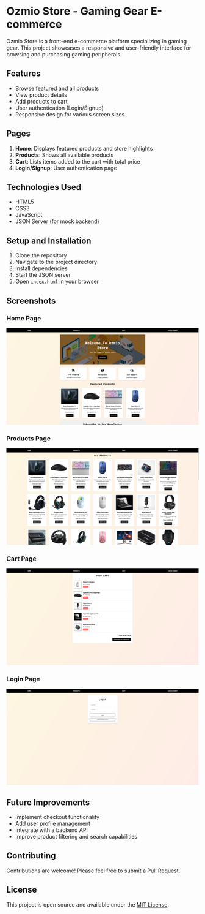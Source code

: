 # Ozmio Store - Gaming Gear E-commerce

Ozmio Store is a front-end e-commerce platform specializing in gaming gear. This project showcases a responsive and user-friendly interface for browsing and purchasing gaming peripherals.

## Features

- Browse featured and all products
- View product details
- Add products to cart
- User authentication (Login/Signup)
- Responsive design for various screen sizes

## Pages

1. **Home**: Displays featured products and store highlights
2. **Products**: Shows all available products
3. **Cart**: Lists items added to the cart with total price
4. **Login/Signup**: User authentication page

## Technologies Used

- HTML5
- CSS3
- JavaScript
- JSON Server (for mock backend)

## Setup and Installation

1. Clone the repository
2. Navigate to the project directory
3. Install dependencies 
4. Start the JSON server
5. Open `index.html` in your browser

## Screenshots

### Home Page
![Home Page](/my-ecommerce-app/screenshots/HomePage.png)

### Products Page
![Products Page](/my-ecommerce-app/screenshots/AllProductsPage.png)

### Cart Page
![Cart Page](/my-ecommerce-app/screenshots/CartPage.png)

### Login Page
![Login Page](/my-ecommerce-app/screenshots/Login-SignupPage.png)

## Future Improvements

- Implement checkout functionality
- Add user profile management
- Integrate with a backend API
- Improve product filtering and search capabilities

## Contributing

Contributions are welcome! Please feel free to submit a Pull Request.

## License

This project is open source and available under the [MIT License](LICENSE).